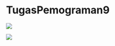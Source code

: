 # TugasPemograman9





![](TugasPemograman9/blob/main/SS/2022-11-18%20(1).png)






![](TugasPemograman9/blob/main/SS/2022-11-18.png)